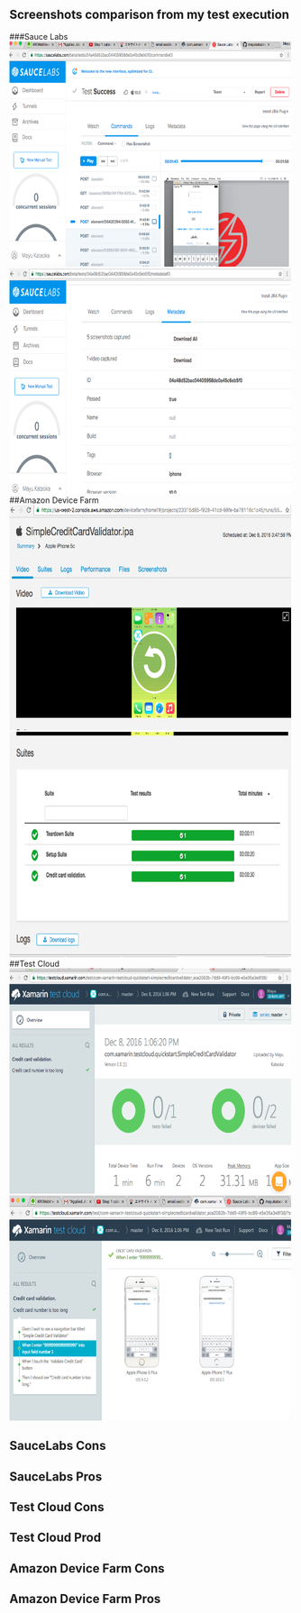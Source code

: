 ## Screenshots comparison from my test execution

###Sauce Labs
<img src="assets/sauce1.png" width="500" height="400">
<img src="assets/sauce2.png" width="500" height="400">
##Amazon Device Farm
<img src="assets/amazon1.png" width="500" height="400">
<img src="assets/amazon2.png" width="500" height="400">
##Test Cloud
<img src="assets/testcloud1.png" width="500" height="400">
<img src="assets/testcloud2.png" width="500" height="400">

## SauceLabs Cons

## SauceLabs Pros

## Test Cloud Cons

## Test Cloud Prod

## Amazon Device Farm Cons

## Amazon Device Farm Pros

